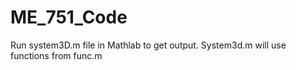 # ME_751_Code

Run system3D.m file in Mathlab to get output. System3d.m will use functions from func.m